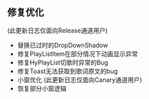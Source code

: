 ## 修复优化
(此更新日志仅面向Release通道用户)
* 替换已过时的DropDownShadow
* 修复PlayListItem在部分情况下动画显示异常
* 修复HyPlayList切歌时异常的Bug
* 修复Toast无法获取到歌词原文的bug
* 小窗优化
(此更新日志仅面向Canary通道用户)
* 恢复部分小窗逻辑

